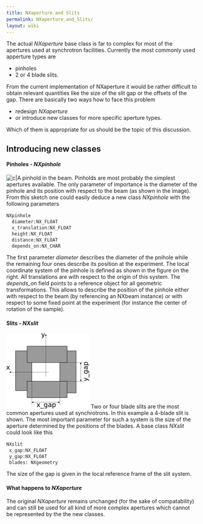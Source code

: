 ```yaml
---
title: NXaperture and Slits
permalink: NXaperture_and_Slits/
layout: wiki
---
```


The actual *NXaperture* base class is far to complex for most of the
apertures used at synchrotron facilities. Currently the most commonly
used apperture types are

-   pinholes
-   2 or 4 blade slits.

From the current implementation of NXaperture it would be rather
difficult to obtain relevant quantities like the size of the slit gap or
the offsets of the gap. There are basically two ways how to face this
problem

-   redesign *NXaperture*
-   or introduce new classes for more specific aperture types.

Which of them is appropriate for us should be the topic of this
discussion.

Introducing new classes
-----------------------

#### Pinholes - *NXpinhole*

![c|A pinhold in the
beam.](pinhole_2.png "fig:c|A pinhold in the beam.") Pinholds are most
probably the simplest apertures available. The only parameter of
importance is the diameter of the pinhole and its position with respect
to the beam (as shown in the image). From this sketch one could easily
deduce a new class *NXpinhole* with the following parameters

    NXpinhole
      diameter:NX_FLOAT
      x_translation:NX_FLOAT
      height:NX_FLOAT
      distance:NX_FLOAT
      depends_on:NX_CHAR

The first parameter *diameter* describes the diameter of the pnihole
while the remaining four ones describe its position at the experiment.
The local coordinate system of the pinhole is defined as shown in the
figure on the right. All translations are with respect to the origin of
this system. The *depends\_on* field points to a reference object for
all geometric transformations. This allows to describe the position of
the pinhole either with respect to the beam (by referencing an NXbeam
instance) or with respect to some fixed point at the experiment (for
instance the center of rotation of the sample).

#### Slits - *NXslit*

![A four-blade slit system.](slit.png "fig:A four-blade slit system.")
Two or four blade slits are the most common apertures used at
synchrotrons. In this example a 4-blade slit is shown. The most
important parameter for such a system is the size of the aperture
determined by the positions of the blades. A base class *NXslit* could
look like this

    NXslit
     x_gap:NX_FLOAT
     y_gap:NX_FLOAT
     blades: NXgeometry

The size of the gap is given in the local reference frame of the slit
system.

#### What happens to *NXaperture*

The original *NXaperture* remains unchanged (for the sake of
compatability) and can still be used for all kind of more complex
apertures which cannot be represented by the the new classes.
